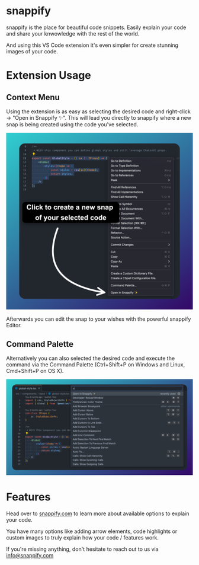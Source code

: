 # snappify

snappify is the place for beautiful code snippets. Easily explain your code and share your knwowledge with the rest of the world.

And using this VS Code extension it's even simpler for create stunning images of your code.

# Extension Usage

## Context Menu

Using the extension is as easy as selecting the desired code and right-click -> "Open in Snappify ✨". This will lead you directly to snappify where a new snap is being created using the code you've selected.

![Context Menu](images/context-menu.png)

Afterwards you can edit the snap to your wishes with the powerful snappify Editor.

## Command Palette

Alternatively you can also selected the desired code and execute the command via the Command Palette (Ctrl+Shift+P on Windows and Linux, Cmd+Shift+P on OS X).

![Command Palette](images/command-palette.png)

# Features

Head over to [snappify.com](https://snappify.com/) to learn more about available options to explain your code.

You have many options like adding arrow elements, code highlights or custom images to truly explain how your code / features work.

If you're missing anything, don't hesitate to reach out to us via [info@snappify.com](mailto:info@snappify.com)
